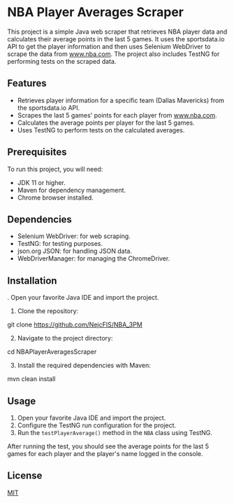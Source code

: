 # NBA Player Averages Scraper

This project is a simple Java web scraper that retrieves NBA player data and calculates their average points in the last 5 games. It uses the sportsdata.io API to get the player information and then uses Selenium WebDriver to scrape the data from www.nba.com. The project also includes TestNG for performing tests on the scraped data.

## Features

- Retrieves player information for a specific team (Dallas Mavericks) from the sportsdata.io API.
- Scrapes the last 5 games' points for each player from www.nba.com.
- Calculates the average points per player for the last 5 games.
- Uses TestNG to perform tests on the calculated averages.

## Prerequisites

To run this project, you will need:

- JDK 11 or higher.
- Maven for dependency management.
- Chrome browser installed.

## Dependencies

- Selenium WebDriver: for web scraping.
- TestNG: for testing purposes.
- json.org JSON: for handling JSON data.
- WebDriverManager: for managing the ChromeDriver.

## Installation

. Open your favorite Java IDE and import the project.
1. Clone the repository:

git clone https://github.com/NejcFIS/NBA_3PM

2. Navigate to the project directory:

cd NBAPlayerAveragesScraper

3. Install the required dependencies with Maven:

mvn clean install

## Usage

1. Open your favorite Java IDE and import the project.
2. Configure the TestNG run configuration for the project.
3. Run the `testPlayerAverage()` method in the `NBA` class using TestNG.

After running the test, you should see the average points for the last 5 games for each player and the player's name logged in the console.


## License

[MIT](https://choosealicense.com/licenses/mit/)
